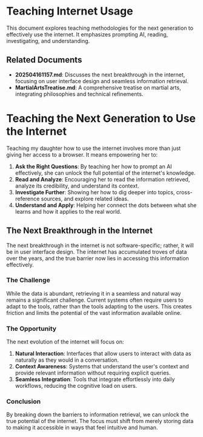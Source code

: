 # Teaching Internet Usage

This document explores teaching methodologies for the next generation to effectively use the internet. It emphasizes prompting AI, reading, investigating, and understanding.

## Related Documents

- **202504161157.md**: Discusses the next breakthrough in the internet, focusing on user interface design and seamless information retrieval.
- **MartialArtsTreatise.md**: A comprehensive treatise on martial arts, integrating philosophies and technical refinements.

# Teaching the Next Generation to Use the Internet

Teaching my daughter how to use the internet involves more than just giving her access to a browser. It means empowering her to:

1. **Ask the Right Questions**: By teaching her how to prompt an AI effectively, she can unlock the full potential of the internet's knowledge.
2. **Read and Analyze**: Encouraging her to read the information retrieved, analyze its credibility, and understand its context.
3. **Investigate Further**: Showing her how to dig deeper into topics, cross-reference sources, and explore related ideas.
4. **Understand and Apply**: Helping her connect the dots between what she learns and how it applies to the real world.

## The Next Breakthrough in the Internet

The next breakthrough in the internet is not software-specific; rather, it will be in user interface design. The internet has accumulated troves of data over the years, and the true barrier now lies in accessing this information effectively.

### The Challenge

While the data is abundant, retrieving it in a seamless and natural way remains a significant challenge. Current systems often require users to adapt to the tools, rather than the tools adapting to the users. This creates friction and limits the potential of the vast information available online.

### The Opportunity

The next evolution of the internet will focus on:

1. **Natural Interaction**: Interfaces that allow users to interact with data as naturally as they would in a conversation.
2. **Context Awareness**: Systems that understand the user's context and provide relevant information without requiring explicit queries.
3. **Seamless Integration**: Tools that integrate effortlessly into daily workflows, reducing the cognitive load on users.

### Conclusion

By breaking down the barriers to information retrieval, we can unlock the true potential of the internet. The focus must shift from merely storing data to making it accessible in ways that feel intuitive and human.